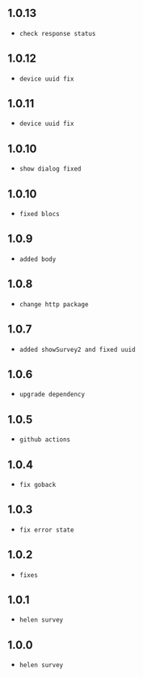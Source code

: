 ## 1.0.13

- `check response status`

## 1.0.12

- `device uuid fix`
## 1.0.11

- `device uuid fix`
## 1.0.10

- `show dialog fixed`

## 1.0.10

- `fixed blocs`

## 1.0.9

- `added body`

## 1.0.8

- `change http package`

## 1.0.7

- `added showSurvey2 and fixed uuid`

## 1.0.6

- `upgrade dependency`

## 1.0.5

- `github actions`

## 1.0.4

- `fix goback`

## 1.0.3

- `fix error state`

## 1.0.2

- `fixes`

## 1.0.1

- `helen survey`

## 1.0.0

- `helen survey`

